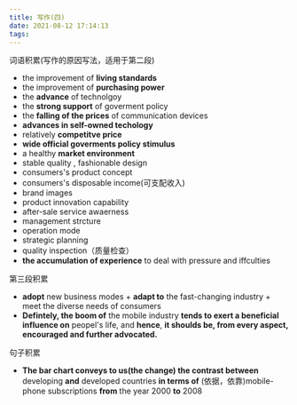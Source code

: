 ```yaml
---
title: 写作(四)
date: 2021-08-12 17:14:13
tags:
---
```


词语积累(写作的原因写法，适用于第二段)

* the improvement of **living standards**   
* the improvement of  **purchasing power**
* the **advance** of technolgoy
* the **strong support** of goverment policy
* the **falling of the prices** of communication devices
* **advances in self-owned techology**
* relatively **competitve price**
* **wide official goverments policy stimulus**
* a healthy **market environment**
* stable quality , fashionable design 
* consumers's product concept
* consumers's disposable income(可支配收入)
* brand images
* product innovation capability
* after-sale service awaerness
* management strcture
* operation mode
* strategic planning
* quality inspection（质量检查）
* **the accumulation of  experience** to deal with pressure and iffculties

第三段积累

* **adopt** new business modes + **adapt to** the fast-changing industry + meet the diverse needs of consumers
* **Defintely, the boom of** the mobile industry **tends to exert a beneficial influence on** peopel's life, and  **hence**,  **it shoulds be, from every aspect, encouraged and further advocated.**     



句子积累

* **The bar chart conveys to us(the change) the contrast between** developing **and** developed countries **in terms of** (依据，依靠)mobile-phone subscriptions **from** the year 2000 **to**  2008
